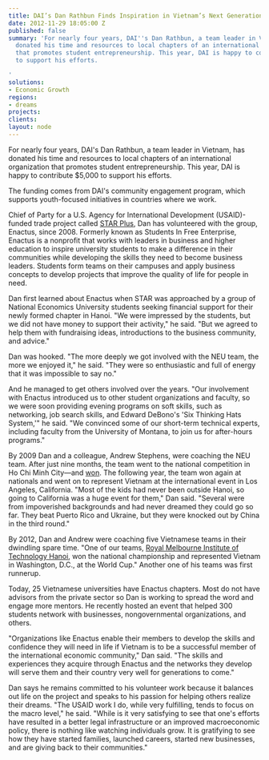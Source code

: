 ```yaml
---
title: DAI’s Dan Rathbun Finds Inspiration in Vietnam’s Next Generation of Entrepreneurs
date: 2012-11-29 18:05:00 Z
published: false
summary: 'For nearly four years, DAI''s Dan Rathbun, a team leader in Vietnam, has
  donated his time and resources to local chapters of an international organization
  that promotes student entrepreneurship. This year, DAI is happy to contribute $5,000
  to support his efforts.

'
solutions:
- Economic Growth
regions:
- dreams
projects: 
clients: 
layout: node
---
```


For nearly four years, DAI's Dan Rathbun, a team leader in Vietnam, has donated his time and resources to local chapters of an international organization that promotes student entrepreneurship. This year, DAI is happy to contribute $5,000 to support his efforts.

The funding comes from DAI's community engagement program, which supports youth-focused initiatives in countries where we work.

Chief of Party for a U.S. Agency for International Development (USAID)-funded trade project called [STAR Plus][1], Dan has volunteered with the group, Enactus, since 2008. Formerly known as Students In Free Enterprise, Enactus is a nonprofit that works with leaders in business and higher education to inspire university students to make a difference in their communities while developing the skills they need to become business leaders. Students form teams on their campuses and apply business concepts to develop projects that improve the quality of life for people in need.

Dan first learned about Enactus when STAR was approached by a group of National Economics University students seeking financial support for their newly formed chapter in Hanoi. "We were impressed by the students, but we did not have money to support their activity," he said. "But we agreed to help them with fundraising ideas, introductions to the business community, and advice."

Dan was hooked. "The more deeply we got involved with the NEU team, the more we enjoyed it," he said. "They were so enthusiastic and full of energy that it was impossible to say no."

And he managed to get others involved over the years. "Our involvement with Enactus introduced us to other student organizations and faculty, so we were soon providing evening programs on soft skills, such as networking, job search skills, and Edward DeBono's 'Six Thinking Hats System,'" he said. "We convinced some of our short-term technical experts, including faculty from the University of Montana, to join us for after-hours programs."

By 2009 Dan and a colleague, Andrew Stephens, were coaching the NEU team. After just nine months, the team went to the national competition in Ho Chi Minh City—and [won][2]. The following year, the team won again at nationals and went on to represent Vietnam at the international event in Los Angeles, California. "Most of the kids had never been outside Hanoi, so going to California was a huge event for them," Dan said. "Several were from impoverished backgrounds and had never dreamed they could go so far. They beat Puerto Rico and Ukraine, but they were knocked out by China in the third round."

By 2012, Dan and Andrew were coaching five Vietnamese teams in their dwindling spare time. "One of our teams, [Royal Melbourne Institute of Technology Hanoi][3], won the national championship and represented Vietnam in Washington, D.C., at the World Cup." Another one of his teams was first runnerup.

Today, 25 Vietnamese universities have Enactus chapters. Most do not have advisors from the private sector so Dan is working to spread the word and engage more mentors. He recently hosted an event that helped 300 students network with businesses, nongovernmental organizations, and others.

"Organizations like Enactus enable their members to develop the skills and confidence they will need in life if Vietnam is to be a successful member of the international economic community," Dan said. "The skills and experiences they acquire through Enactus and the networks they develop will serve them and their country very well for generations to come."

Dan says he remains committed to his volunteer work because it balances out life on the project and speaks to his passion for helping others realize their dreams. "The USAID work I do, while very fulfilling, tends to focus on the macro level," he said. "While is it very satisfying to see that one's efforts have resulted in a better legal infrastructure or an improved macroeconomic policy, there is nothing like watching individuals grow. It is gratifying to see how they have started families, launched careers, started new businesses, and are giving back to their communities."

[1]: /our-work/projects/vietnam-support-trade-acceleration-project-star-i-ii-plus
[2]: http://en.neu.edu.vn/news-95-65-SIFE-2010-The-National-Economics-University-won-the-Vietnamese-championship-and-being-Vietnamese-candidate-in-the-global-SIFE-competition-in-Los-Angeles-USA.neu
[3]: https://www.facebook.com/sifermithn
